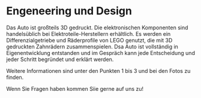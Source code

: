 
# Engeneering und Design

Das Auto ist großteils 3D gedruckt. Die elektronischen Komponenten sind handelsüblich bei Elektroteile-Herstellern erhältlich. Es werden ein Differenzialgetriebe und Räderprofile von LEGO genutzt, die mit 3D gedruckten Zahnrädern zusammenspielen. Dsa Auto ist vollständig in Eigenentwicklung entstanden und im Gespräch kann jede Entscheidung und jeder Schritt begründet und erklärt werden.

Weitere Informationen sind unter den Punkten 1 bis 3 und bei den Fotos zu finden.

Wenn Sie Fragen haben kommen Siie gerne auf uns zu!
